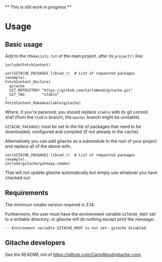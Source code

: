 ** This is still work in progress **

# Usage

## Basic usage

Add to the `CMakeLists.txt` of the main project, after its `project()` line:

    include(FetchContent)  
    
    set(GITACHE_PACKAGES libcwd_r)  # List of requested packages (example).
    FetchContent_Declare(  
      gitache  
      GIT_REPOSITORY "https://github.com/CarloWood/gitache.git"  
      GIT_TAG        "stable"  
    )
    FetchContent_MakeAvailable(gitache)  

Where, if you're paranoid, you should replace `stable` with its
git commit sha1 (from the `stable` branch, the `master` branch might
be unstable).

`GITACHE_PACKAGES` must be set to the list of packages that need
to be downloaded, configured and compiled (if not already in the cache).

Alternatively you can add gitache as a submodule to the root
of your project and replace all of the above with,

    set(GITACHE_PACKAGES libcwd_r)  # List of requested packages (example).
    include(gitache/gateway.cmake)

That will not update gitache automatically but simply use
whatever you have checked out.

## Requirements

The minimum cmake version required is 3.14.

Furthermore, the user must have the environment variable
`GITACHE_ROOT` set to a writable directory, or gitache will do
nothing except print the message:

    -- Environment variable GITACHE_ROOT is not set: gitache disabled.   

## Gitache developers

See the README.md of https://github.com/CarloWood/gitache-core
